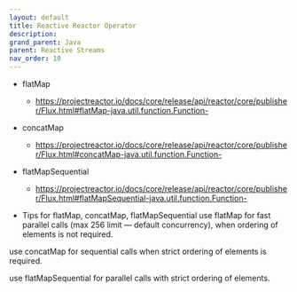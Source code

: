 ```yaml
---
layout: default
title: Reactive Reactor Operator
description: 
grand_parent: Java
parent: Reactive Streams
nav_order: 10
---
```



* flatMap
  * https://projectreactor.io/docs/core/release/api/reactor/core/publisher/Flux.html#flatMap-java.util.function.Function-
* concatMap
  * https://projectreactor.io/docs/core/release/api/reactor/core/publisher/Flux.html#concatMap-java.util.function.Function-
* flatMapSequential
  * https://projectreactor.io/docs/core/release/api/reactor/core/publisher/Flux.html#flatMapSequential-java.util.function.Function-

* Tips for flatMap, concatMap, flatMapSequential
use flatMap for fast parallel calls (max 256 limit — default concurrency), when ordering of elements is not required.

use concatMap for sequential calls when strict ordering of elements is required.

use flatMapSequential for parallel calls with strict ordering of elements.

